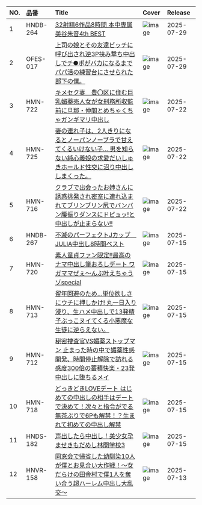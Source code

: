 |NO.|品番|Title|Cover|Release|
|:---|:---|:---|:---|:---|
1|HNDB-264|[32射精6作品8時間 本中専属美谷朱音4th BEST](https://www.avmoive.top/index.php/archives/58005/)|![image](https://cdn.up-timely.com/image/25/content/80466/hG9xqb5y0tvIgWUcQg0ELJzP99sIvZpNG1LZac1l.jpg)|2025-07-29
2|OFES-017|[上司の娘とその友達ビッチに呼び出され逆3P挟み撃ち中出しでチ●ポがバカになるまでパパ活の練習台にさせられた部下の僕。](https://www.avmoive.top/index.php/archives/58004/)|![image](https://cdn.up-timely.com/image/25/content/79983/7RQzT5pRPylpmiGKWp7t79bkYUnFB8hnh2WHDbhE.jpg)|2025-07-29
3|HMN-722|[キメセク妻　豊〇区に住む巨乳媚薬売人女が女刑務所収監前に旦那・仲間とめちゃくちゃガンギマリ中出し](https://www.avmoive.top/index.php/archives/56816/)|![image](https://cdn.up-timely.com/image/25/content/80465/Jv1OjvhvLrnOTKfr2xNJT5CI3j8EO1ycAYe7xx2W.jpg)|2025-07-22
4|HMN-725|[妻の連れ子は、2人きりになるとノーパンノーブラで甘えてくるいけない子… 男を知らない純心義娘の求愛だいしゅきホールド性交に沼り中出ししまくった。](https://www.avmoive.top/index.php/archives/56815/)|![image](https://cdn.up-timely.com/image/25/content/80467/9O1DP2kFxyEn7pYxW2GvJgcs8hkuTql7UlmYpEGr.jpg)|2025-07-22
5|HMN-716|[クラブで出会ったお姉さんに誘惑挑発され密室に連れ込まれてブリンブリン尻でバンバン腰振りダンスにドピュッ!と中出しが止まらない!!](https://www.avmoive.top/index.php/archives/56814/)|![image](https://cdn.up-timely.com/image/25/content/80464/EDk705kGoBsSCcCIXU6N7QVqsZJno8Ojjeaw6Zi4.jpg)|2025-07-22
6|HNDB-267|[不滅のパーフェクトJカップ　JULIA中出し8時間ベスト](https://www.avmoive.top/index.php/archives/56813/)|![image](https://cdn.up-timely.com/image/25/content/80334/gWhQgajezANhjzs46EH7Ojg83ILfBNiItRfwUqzc.jpg)|2025-07-15
7|HMN-720|[素人童貞ファン限定!!最高のナマ中出し筆おろしデート ワガママぜぇ～んぶ叶えちゃうゾspecial](https://www.avmoive.top/index.php/archives/56812/)|![image](https://cdn.up-timely.com/image/25/content/80336/Q7i7ZHYYmgiNvbsz3vSQHHsUzx8GLNMPHzZMFUv0.jpg)|2025-07-15
8|HMN-713|[留年回避のため…単位欲しさにウチに押しかけ! 丸一日入り浸り、生ハメ中出しで13発精子ぶっこヌイてくる小悪魔な生徒に逆らえない。](https://www.avmoive.top/index.php/archives/56811/)|![image](https://cdn.up-timely.com/image/25/content/80337/VQV8F4OMaWPONZQY3w9tMn0qgkBmUesD0SzWJFmt.jpg)|2025-07-15
9|HMN-712|[秘密捜査官VS媚薬ストップマン 止まった時の中で媚薬性感開発、時間停止解除で訪れる感度300倍の蓄積快楽・23発中出しに堕ちるメイ](https://www.avmoive.top/index.php/archives/56810/)|![image](https://cdn.up-timely.com/image/25/content/80333/QerKmAdsUok7zQGJ0bazhiGbEZen2E5u6fbivnyv.jpg)|2025-07-15
10|HMN-718|[どっきどきLOVEデート はじめての中出しの相手はデートで決めて！次々と指令がでる無茶ぶりで6Pも解禁！？生まれて初めての中出し解禁](https://www.avmoive.top/index.php/archives/56809/)|![image](https://cdn.up-timely.com/image/25/content/80339/kYAHHLn842RAvx5TAcals2f8DaF7QvrnIgwTYm4R.jpg)|2025-07-15
11|HNDS-182|[声出したら中出し！美少女孕ませきもだめし林間学校3](https://www.avmoive.top/index.php/archives/56808/)|![image](https://cdn.up-timely.com/image/25/content/80338/6PfJWnMe0MRe5b3ksLpPpzrg0InIN6pgJRfcwSI8.jpg)|2025-07-15
12|HNVR-158|[同窓会で帰省した幼馴染10人が僕とお見合い大作戦！～女だらけの田舎村で僕1人を奪い合う超ハーレム中出し大乱交～](https://www.avmoive.top/index.php/archives/57473/)|![image](https://cdn.up-timely.com/image/25/content/80335/AMerz8Vbroe6ssqOsbaxc5IwY9SrLHkKfdAfm1rK.jpg)|2025-07-13